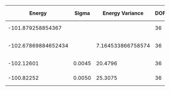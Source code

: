 | Energy              | Sigma   | Energy Variance   | DOF | Method                                                       | Data Repository |
|---------------------|---------|-------------------|-----|--------------------------------------------------------------|-----------------|
| -101.879258854367   |         |                   | 36  | Exact diagonalization                                        |                 |
| -102.67869884652434 |         | 7.164533866758574 | 36  | DMRG (bond dimension = 2048)                                 |                 |
| -102.12601          | 0.0045  | 20.4796           | 36  | RBM (alpha = 1)                                              |                 |
| -100.82252          | 0.0050  | 25.3075           | 36  | Jastrow baseline                                             |                 |
